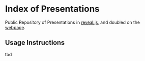 # Index of Presentations

Public Repository of Presentations in [reveal.js](https://revealjs.com), and doubled on the [webpage](https://ludger.fyi/presentations).

## Usage Instructions

tbd
